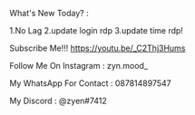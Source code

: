What's New Today? :

1.No Lag
2.update login rdp
3.update time rdp!

Subscribe Me!!! https://youtu.be/_C2Thj3Hums

Follow Me On Instagram : zyn.mood_

My WhatsApp For Contact : 087814897547

My Discord : @zyen#7412
